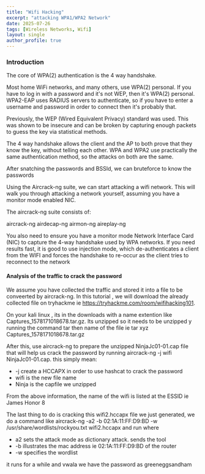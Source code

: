 ```yaml
---
title: "Wifi Hacking"
excerpt: "attacking WPA1/WPA2 Network"
date: 2025-07-26
tags: [Wireless Networks, Wifi]
layout: single
author_profile: true
---
```

### Introduction
The core of WPA(2) authentication is the 4 way handshake.

Most home WiFi networks, and many others, use WPA(2) personal. If you have to log in with a password and it's not WEP, then it's WPA(2) personal. WPA2-EAP uses RADIUS servers to authenticate, so if you have to enter a username and password in order to connect then it's probably that.

Previously, the WEP (Wired Equivalent Privacy) standard was used. This was shown to be insecure and can be broken by capturing enough packets to guess the key via statistical methods.

The 4 way handshake allows the client and the AP to both prove that they know the key, without telling each other. WPA and WPA2 use practically the same authentication method, so the attacks on both are the same.

After snatching the passwords and BSSId, we can bruteforce to know the passwords

Using the Aircrack-ng suite, we can start attacking a wifi network. This will walk you through attacking a network yourself, assuming you have a monitor mode enabled NIC.

The aircrack-ng suite consists of:

aircrack-ng
airdecap-ng
airmon-ng
aireplay-ng

You also need to ensure you have a monitor mode Network Interface Card (NIC) to capture the 4-way handshake used by WPA networks. If you need results fast, it is good to use injection mode, which de-authenticates a client from the WIFI and forces the handshake to re-occur as the client tries to reconnect to the network

#### Analysis of the traffic to crack the password

We assume you have collected the traffic and stored it into a file to be conveerted by aircrack-ng.
In this tutorial , we will download the already collected file on tryhackme ie https://tryhackme.com/room/wifihacking101.

On your kali linux , its in the downloads with a name extention like Captures_1578171018678.tar.gz. Its unzipped so it needs to be unzipped y running the command tar then name of the file ie tar xyz Captures_1578171018678.tar.gz

After this, use aircrack-ng to prepare the unzipped NinjaJc01-01.cap file that will help us crack the password by running aircrack-ng -j wifi NinjaJc01-01.cap.
this simply mean:
 - -j create a HCCAPX in order to use hashcat to crack the password
 -  wifi is the new file name
 -  Ninja is the capfile we unzipped

From the above information, the name of the wifi is listed at the ESSID ie James Honor 8

The last thing to do is cracking this wifi2.hccapx file we just generated, we do a command like aircrack-ng -a2 -b 02:1A:11:FF:D9:BD -w /usr/share/wordlists/rockyou.txt wifi2.hccapx and run where 
 - a2 sets the attack mode as dictionary attack. sends the tool
 - -b illustrates the mac address ie 02:1A:11:FF:D9:BD of the router
 - -w specifies the wordlist

it runs for a while and vwala we have the password as greeneggsandham 
